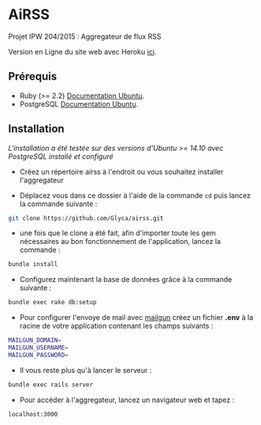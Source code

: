 # AiRSS

Projet IPW 204/2015 : Aggregateur de flux RSS

Version en Ligne du site web avec Heroku [ici](http://airss.herokuapp.com/).

## Prérequis

 * Ruby (>= 2.2) [Documentation Ubuntu](http://doc.ubuntu-fr.org/rubyonrails).
 * PostgreSQL [Documentation Ubuntu](http://doc.ubuntu-fr.org/postgresql).

## Installation

*L'installation a été testée sur des versions d'Ubuntu >= 14.10
avec PostgreSQL installé et configuré*

* Créez un répertoire airss à l'endroit ou vous souhaitez installer l'aggregateur

* Déplacez vous dans ce dossier à l'aide de la commande ``` cd ``` puis lancez la commande suivante :

```sh
git clone https://github.com/Glyca/airss.git
```

* une fois que le clone a été fait, afin d'importer toute les gem nécessaires au bon fonctionnement de l'application, lancez la commande :
```sh
bundle install
```

* Configurez maintenant la base de données grâce à la commande suivante :

```sh
bundle exec rake db:setup
```

* Pour configurer l'envoye de mail avec [mailgun](http://www.mailgun.com/) créez un fichier **.env** à la racine de votre application contenant les champs suivants :
```sh
MAILGUN_DOMAIN=
MAILGUN_USERNAME=
MAILGUN_PASSWORD=
```

* Il vous reste plus qu'à lancer le serveur :
```sh
bundle exec rails server
```

* Pour accéder à l'aggregateur, lancez un navigateur web et tapez :

```sh
localhost:3000
```
